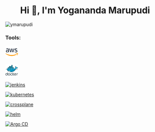 <h1 align="center">Hi 👋, I'm Yogananda Marupudi</h1>

<p align="left"> <img src="https://komarev.com/ghpvc/?username=ymarupudi&label=Profile%20views&color=0e75b6&style=flat" alt="ymarupudi" /> </p>

<h3 align="left">Tools:</h3>
<p align="left">
<a href="https://aws.amazon.com" target="_blank" rel="noreferrer"> <img src="https://raw.githubusercontent.com/devicons/devicon/master/icons/amazonwebservices/amazonwebservices-original-wordmark.svg" alt="aws" width="40" height="40"/> </a> </p>
<a href="https://www.docker.com/" target="_blank" rel="noreferrer"> <img src="https://raw.githubusercontent.com/devicons/devicon/master/icons/docker/docker-original-wordmark.svg" alt="docker" width="40" height="40"/> </a> </p>
<a href="https://www.jenkins.io" target="_blank" rel="noreferrer"> <img src="https://www.vectorlogo.zone/logos/jenkins/jenkins-icon.svg" alt="jenkins" width="40" height="40"/> </a> </p>
<a href="https://kubernetes.io" target="_blank" rel="noreferrer"> <img src="https://www.vectorlogo.zone/logos/kubernetes/kubernetes-icon.svg" alt="kubernetes" width="40" height="40"/> </a> </p>
<a href="https://crossplane.io" target="_blank" rel="noreferrer"> <img src="https://github.com/crossplane/crossplane/blob/master/docs/media/logo.svg" alt="crossplane" width="100" height="40"/> </a> </p>
<a href="https://helm.sh" target="_blank" rel="noreferrer"> <img src="https://helm.sh/img/helm.svg" alt="helm" width="40" height="40"/> </a> </p>
<a href="https://argoproj.github.io/cd" target="_blank" rel="noreferrer"> <img src="https://www.vectorlogo.zone/logos/argoprojio/argoprojio-ar21.svg" alt="Argo CD" width="80" height="40"/> </a> </p>
